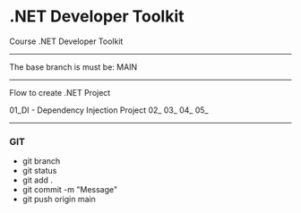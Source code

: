 # .NET Developer Toolkit
Course .NET Developer Toolkit

---

The base branch is must be: MAIN

---

Flow to create .NET Project

01_DI - Dependency Injection Project
02_
03_
04_
05_

--- 

### GIT

- git branch
- git status
- git add .
- git commit -m "Message"
- git push origin main